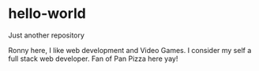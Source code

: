 # hello-world
Just another repository

Ronny here, I like web development and Video Games.
I consider my self a full stack web developer.
Fan of Pan Pizza here yay!
